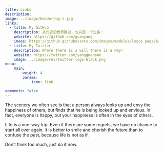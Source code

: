 ```yaml
---
title: Links
description: 
image: ../image/header/bg-1.jpg
links:
  - title: My GitHub
    description: 从码农的世界路过，也只是一个过客！
    website: https://github.com/guanyang
    image: https://github.githubassets.com/images/modules/logos_page/GitHub-Mark.png
  - title: My Twitter
    description: Where there is a will there is a way!
    website: https://twitter.com/yangguansun
    image: ../image/res/twitter-logo-black.png
menu:
    main: 
        weight: 4
        params:
            icon: link

comments: false
---
```


The scenery we often see is that a person always looks up and envy the happiness of others, but finds that he is being looked up and envious. In fact, everyone is happy, but your happiness is often in the eyes of others.

Life is a one-way trip. Even if there are some regrets, we have no chance to start all over again. It is better to smile and cherish the future than to confuse the past, because life is not as if.

Don’t think too much, just do it now.